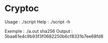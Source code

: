# Cryptoc

Usage : ./script <hash>
Help : ./script -h
  
Exemple : ./a.out sha256
Output : 5baa61e4c9b93f3f0682250b6cf8331b7ee68fd8
